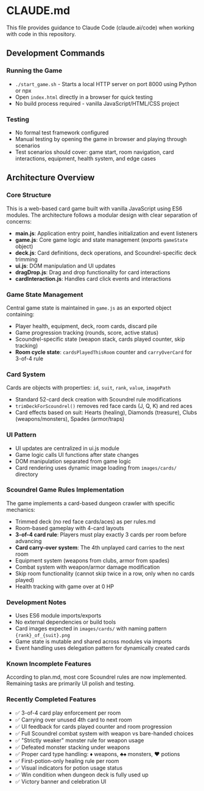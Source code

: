 # CLAUDE.md

This file provides guidance to Claude Code (claude.ai/code) when working with code in this repository.

## Development Commands

### Running the Game
- `./start_game.sh` - Starts a local HTTP server on port 8000 using Python or npx
- Open `index.html` directly in a browser for quick testing
- No build process required - vanilla JavaScript/HTML/CSS project

### Testing
- No formal test framework configured
- Manual testing by opening the game in browser and playing through scenarios
- Test scenarios should cover: game start, room navigation, card interactions, equipment, health system, and edge cases

## Architecture Overview

### Core Structure
This is a web-based card game built with vanilla JavaScript using ES6 modules. The architecture follows a modular design with clear separation of concerns:

- **main.js**: Application entry point, handles initialization and event listeners
- **game.js**: Core game logic and state management (exports `gameState` object)
- **deck.js**: Card definitions, deck operations, and Scoundrel-specific deck trimming
- **ui.js**: DOM manipulation and UI updates
- **dragDrop.js**: Drag and drop functionality for card interactions
- **cardInteraction.js**: Handles card click events and interactions

### Game State Management
Central game state is maintained in `game.js` as an exported object containing:
- Player health, equipment, deck, room cards, discard pile
- Game progression tracking (rounds, score, active status)
- Scoundrel-specific state (weapon stack, cards played counter, skip tracking)
- **Room cycle state**: `cardsPlayedThisRoom` counter and `carryOverCard` for 3-of-4 rule

### Card System
Cards are objects with properties: `id`, `suit`, `rank`, `value`, `imagePath`
- Standard 52-card deck creation with Scoundrel rule modifications
- `trimDeckForScoundrel()` removes red face cards (J, Q, K) and red aces
- Card effects based on suit: Hearts (healing), Diamonds (treasure), Clubs (weapons/monsters), Spades (armor/traps)

### UI Pattern
- UI updates are centralized in ui.js module
- Game logic calls UI functions after state changes
- DOM manipulation separated from game logic
- Card rendering uses dynamic image loading from `images/cards/` directory

### Scoundrel Game Rules Implementation
The game implements a card-based dungeon crawler with specific mechanics:
- Trimmed deck (no red face cards/aces) as per rules.md
- Room-based gameplay with 4-card layouts
- **3-of-4 card rule**: Players must play exactly 3 cards per room before advancing
- **Card carry-over system**: The 4th unplayed card carries to the next room
- Equipment system (weapons from clubs, armor from spades)
- Combat system with weapon/armor damage modification
- Skip room functionality (cannot skip twice in a row, only when no cards played)
- Health tracking with game over at 0 HP

### Development Notes
- Uses ES6 module imports/exports
- No external dependencies or build tools
- Card images expected in `images/cards/` with naming pattern `{rank}_of_{suit}.png`
- Game state is mutable and shared across modules via imports
- Event handling uses delegation pattern for dynamically created cards

### Known Incomplete Features
According to plan.md, most core Scoundrel rules are now implemented. Remaining tasks are primarily UI polish and testing.

### Recently Completed Features
- ✅ 3-of-4 card play enforcement per room
- ✅ Carrying over unused 4th card to next room
- ✅ UI feedback for cards played counter and room progression
- ✅ Full Scoundrel combat system with weapon vs bare-handed choices
- ✅ "Strictly weaker" monster rule for weapon usage
- ✅ Defeated monster stacking under weapons
- ✅ Proper card type handling: ♦️ weapons, ♣️♠️ monsters, ♥️ potions
- ✅ First-potion-only healing rule per room
- ✅ Visual indicators for potion usage status
- ✅ Win condition when dungeon deck is fully used up
- ✅ Victory banner and celebration UI